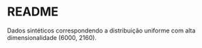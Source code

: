 # README

Dados sintéticos correspondendo a distribuição uniforme com alta dimensionalidade (6000, 2160).
